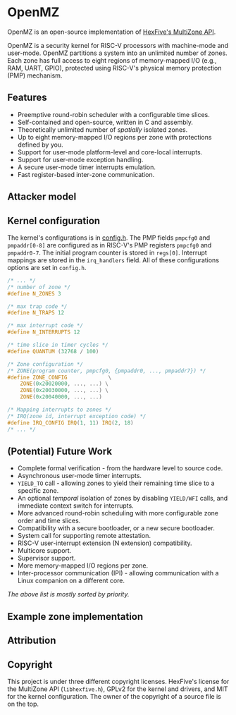 # OpenMZ 
OpenMZ is an open-source implementation of [HexFive's MultiZone API](https://github.com/hex-five/multizone-api). 

OpenMZ is a security kernel for RISC-V processors with machine-mode and user-mode. OpenMZ partitions a system into an unlimited number of zones. Each zone has full access to eight regions of memory-mapped I/O (e.g., RAM, UART, GPIO), protected using RISC-V's physical memory protection (PMP) mechanism.

## Features
- Preemptive round-robin scheduler with a configurable time slices.
- Self-contained and open-source, written in C and assembly.
- Theoretically unlimited number of *spatially* isolated zones.
- Up to eight memory-mapped I/O regions per zone with protections defined by you.
- Support for user-mode platform-level and core-local interrupts.
- Support for user-mode exception handling.
- A secure user-mode timer interrupts emulation.
- Fast register-based inter-zone communication.

## Attacker model

## Kernel configuration
The kernel's configurations is in [config.h](openmz/config.h). The PMP fields `pmpcfg0` and `pmpaddr[0-8]` are configured as in RISC-V's PMP registers `pmpcfg0` and `pmpaddr0-7`. The initial program counter is stored in `regs[0]`. Interrupt mappings are stored in the `irq_handlers` field. All of these configurations options are set in `config.h`.
```C
/* ... */
/* number of zone */
#define N_ZONES 3 

/* max trap code */
#define N_TRAPS 12

/* max interrupt code */
#define N_INTERRUPTS 12

/* time slice in timer cycles */
#define QUANTUM (32768 / 100)

/* Zone configuration */
/* ZONE(program counter, pmpcfg0, {pmpaddr0, ..., pmpaddr7}) */
#define ZONE_CONFIG             \
    ZONE(0x20020000, ..., ...) \
    ZONE(0x20030000, ..., ...) \
    ZONE(0x20040000, ..., ...)

/* Mapping interrupts to zones */
/* IRQ(zone id, interrupt exception code) */
#define IRQ_CONFIG IRQ(1, 11) IRQ(2, 18)
/* ... */
```

## (Potential) Future Work
- Complete formal verification - from the hardware level to source code.
- Asynchronous user-mode timer interrupts.
- `YIELD_TO` call - allowing zones to yield their remaining time slice to a specific zone.
- An optional *temporal* isolation of zones by disabling `YIELD/WFI` calls, and immediate context switch for interrupts.
- More advanced round-robin scheduling with more configurable zone order and time slices.
- Compatibility with a secure bootloader, or a new secure bootloader.
- System call for supporting remote attestation.
- RISC-V user-interrupt extension (N extension) compatibility.
- Multicore support.
- Supervisor support.
- More memory-mapped I/O regions per zone.
- Inter-processor communication (IPI) - allowing communication with a Linux companion on a different core.

*The above list is mostly sorted by priority.*
## Example zone implementation

## Attribution

## Copyright

This project is under three different copyright licenses. HexFive's license for the MultiZone API (`libhexfive.h`), GPLv2 for the kernel and drivers, and MIT for the kernel configuration. The owner of the copyright of a source file is on the top.
